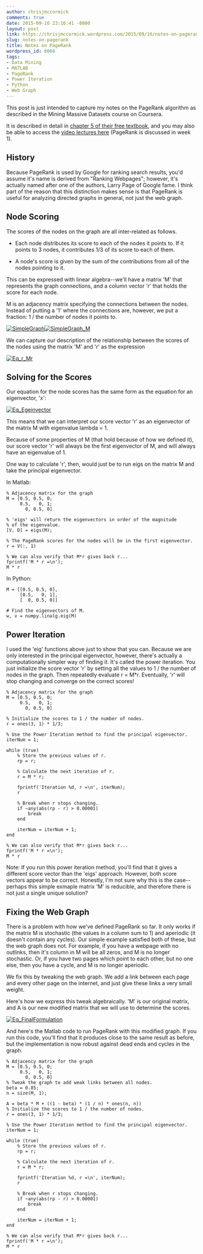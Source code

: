 ```yaml
---
author: chrisjmccormick
comments: true
date: 2015-09-16 23:16:41 -0800
layout: post
link: https://chrisjmccormick.wordpress.com/2015/09/16/notes-on-pagerank/
slug: notes-on-pagerank
title: Notes on PageRank
wordpress_id: 6068
tags:
- Data Mining
- MATLAB
- PageRank
- Power Iteration
- Python
- Web Graph
---
```


This post is just intended to capture my notes on the PageRank algorithm as described in the Mining Massive Datasets course on Coursera.

It is described in detail in [chapter 5 of their free textbook](http://infolab.stanford.edu/~ullman/mmds/ch5.pdf), and you may also be able to access the [video lectures here](https://class.coursera.org/mmds-002/lecture) (PageRank is discussed in week 1).


## **History**


Because PageRank is used by Google for ranking search results, you'd assume it's name is derived from "Ranking Webpages"; however, it's actually named after one of the authors, Larry Page of Google fame. I think part of the reason that this distinction makes sense is that PageRank is useful for analyzing directed graphs in general, not just the web graph.


## Node Scoring


The scores of the nodes on the graph are all inter-related as follows.



	
  * Each node distributes its score to each of the nodes it points to. If it points to 3 nodes, it contributes 1/3 of its score to each of them.

	
  * A node's score is given by the sum of the contributions from all of the nodes pointing to it.


This can be expressed with linear algebra--we'll have a matrix 'M' that represents the graph connections, and a column vector 'r' that holds the score for each node.

M is an adjacency matrix specifying the connections between the nodes. Instead of putting a '1' where the connections are, however, we put a fraction: 1 / the number of nodes it points to.

[![SimpleGraph](https://chrisjmccormick.files.wordpress.com/2015/09/simplegraph.png)](https://chrisjmccormick.files.wordpress.com/2015/09/simplegraph.png)[![SimpleGraph_M](https://chrisjmccormick.files.wordpress.com/2015/09/simplegraph_m.png)](https://chrisjmccormick.files.wordpress.com/2015/09/simplegraph_m.png)

We can capture our description of the relationship between the scores of the nodes using the matrix 'M' and 'r' as the expression

[![Eq_r_Mr](https://chrisjmccormick.files.wordpress.com/2015/09/eq_r_mr.png)](https://chrisjmccormick.files.wordpress.com/2015/09/eq_r_mr.png)


## Solving for the Scores


Our equation for the node scores has the same form as the equation for an eigenvector, 'x':

[![Eq_Egeinvector](https://chrisjmccormick.files.wordpress.com/2015/09/eq_egeinvector.png)](https://chrisjmccormick.files.wordpress.com/2015/09/eq_egeinvector.png)

This means that we can interpret our score vector 'r' as an eigenvector of the matrix M with eigenvalue lambda = 1.

Because of some properties of M (that hold because of how we defined it), our score vector 'r' will always be the first eigenvector of M, and will always have an eigenvalue of 1.

One way to calculate 'r', then, would just be to run eigs on the matrix M and take the principal eigenvector.

In Matlab:

    
    % Adjacency matrix for the graph
    M = [0.5, 0.5, 0;
         0.5,   0, 1;
           0, 0.5, 0]
    
    % 'eigs' will return the eigenvectors in order of the magnitude
    % of the eigenvalue.
    [V, D] = eigs(M);
    
    % The PageRank scores for the nodes will be in the first eigenvector.
    r = V(:, 1)
    
    % We can also verify that M*r gives back r...
    fprintf('M * r =\n');
    M * r




In Python:

    
    M = [[0.5, 0.5, 0],
         [0.5,   0, 1],
         [  0, 0.5, 0]]
     
    # Find the eigenvectors of M. 
    w, v = numpy.linalg.eig(M)




## Power Iteration


I used the 'eig' functions above just to show that you can. Because we are only interested in the principal eigenvector, however, there's actually a computationally simpler way of finding it. It's called the power iteration. You just initialize the score vector 'r' by setting all the values to 1 / the number of nodes in the graph. Then repeatedly evaluate r = M*r. Eventually, 'r' will stop changing and converge on the correct scores!

    
    % Adjacency matrix for the graph
    M = [0.5, 0.5, 0;
         0.5,   0, 1;
           0, 0.5, 0]
    
    % Initialize the scores to 1 / the number of nodes.
    r = ones(3, 1) * 1/3;
    
    % Use the Power Iteration method to find the principal eigenvector.
    iterNum = 1;
    
    while (true)
        % Store the previous values of r.
        rp = r;
     
        % Calculate the next iteration of r.
        r = M * r;
     
        fprintf('Iteration %d, r =\n', iterNum);
        r
     
        % Break when r stops changing.
        if ~any(abs(rp - r) > 0.00001)
            break
        end
     
        iterNum = iterNum + 1;
    end
    
    % We can also verify that M*r gives back r...
    fprintf('M * r =\n');
    M * r


Note: If you run this power iteration method, you'll find that it gives a different score vector than the 'eigs' approach. However, both score vectors appear to be correct. Honestly, I'm not sure why this is the case--perhaps this simple exmaple matrix 'M' is reducible, and therefore there is not just a single unique solution?


## Fixing the Web Graph


There is a problem with how we've defined PageRank so far. It only works if the matrix M is stochastic (the values in a column sum to 1) and aperiodic (it doesn't contain any cycles). Our simple example satisfied both of these, but the web graph does not. For example, if you have a webpage with no outlinks, then it's column in M will be all zeros, and M is no longer stochastic. Or, if you have two pages which point to each other, but no one else, then you have a cycle, and M is no longer aperiodic.

We fix this by tweaking the web graph. We add a link between each page and every other page on the internet, and just give these links a very small weight.

Here's how we express this tweak algebraically. 'M' is our original matrix, and A is our new modified matrix that we will use to determine the scores.

[![Eq_FinalFormulation](https://chrisjmccormick.files.wordpress.com/2015/09/eq_finalformulation.png)](https://chrisjmccormick.files.wordpress.com/2015/09/eq_finalformulation.png)

And here's the Matlab code to run PageRank with this modified graph. If you run this code, you'll find that it produces close to the same result as before, but the implementation is now robust against dead ends and cycles in the graph.

    
    % Adjacency matrix for the graph
    M = [0.5, 0.5, 0;
         0.5,   0, 1;
           0, 0.5, 0]
    % Tweak the graph to add weak links between all nodes. 
    beta = 0.85;
    n = size(M, 1);
    
    A = beta * M + ((1 - beta) * (1 / n) * ones(n, n))
    % Initialize the scores to 1 / the number of nodes.
    r = ones(3, 1) * 1/3;
    
    % Use the Power Iteration method to find the principal eigenvector.
    iterNum = 1;
    
    while (true)
        % Store the previous values of r.
        rp = r;
     
        % Calculate the next iteration of r.
        r = M * r;
     
        fprintf('Iteration %d, r =\n', iterNum);
        r
     
        % Break when r stops changing.
        if ~any(abs(rp - r) > 0.00001)
            break
        end
     
        iterNum = iterNum + 1;
    end
    
    % We can also verify that M*r gives back r...
    fprintf('M * r =\n');
    M * r
    
    
    
    
